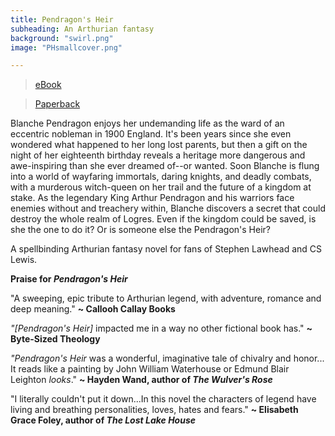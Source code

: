 ```yaml
---
title: Pendragon's Heir
subheading: An Arthurian fantasy
background: "swirl.png"
image: "PHsmallcover.png"

---
```


> [<i class="fa fa-amazon" aria-hidden="true"></i> eBook](https://www.amazon.com/dp/B00UKICH94) 

> [Paperback](https://www.amazon.com/Pendragons-Heir-Suzannah-Rowntree-ebook/dp/B00UKICH94/)

Blanche Pendragon enjoys her undemanding life as the ward of an eccentric nobleman in 1900 England. It's been years since she even wondered what happened to her long lost parents, but then a gift on the night of her eighteenth birthday reveals a heritage more dangerous and awe-inspiring than she ever dreamed of--or wanted. Soon Blanche is flung into a world of wayfaring immortals, daring knights, and deadly combats, with a murderous witch-queen on her trail and the future of a kingdom at stake. As the legendary King Arthur Pendragon and his warriors face enemies without and treachery within, Blanche discovers a secret that could destroy the whole realm of Logres. Even if the kingdom could be saved, is she the one to do it? Or is someone else the Pendragon's Heir?

A spellbinding Arthurian fantasy novel for fans of Stephen Lawhead and CS Lewis.

**Praise for _Pendragon's Heir_**

"A sweeping, epic tribute to Arthurian legend, with adventure, romance and deep meaning." **~ Callooh Callay Books**

_"[Pendragon's Heir]_ impacted me in a way no other fictional book has." **~ Byte-Sized Theology**

_"Pendragon's Heir_ was a wonderful, imaginative tale of chivalry and honor... It reads like a painting by John William Waterhouse or Edmund Blair Leighton _looks_." **~ Hayden Wand, author of _The Wulver's Rose_**

"I literally couldn't put it down...In this novel the characters of legend have living and breathing personalities, loves, hates and fears." **~ Elisabeth Grace Foley, author of _The Lost Lake House_**
